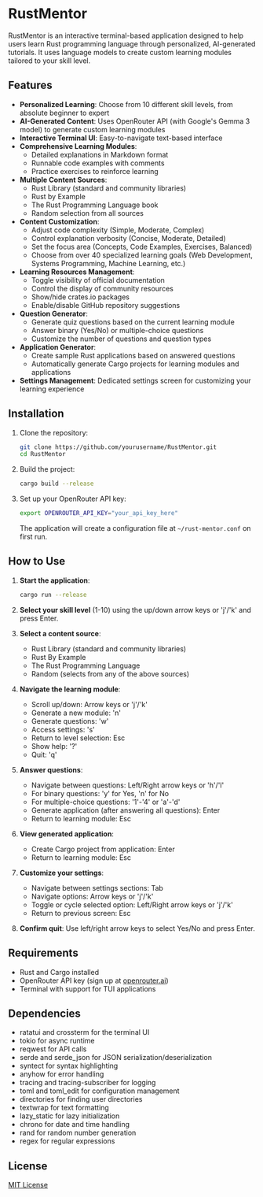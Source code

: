 # RustMentor

RustMentor is an interactive terminal-based application designed to help users learn Rust programming language through personalized, AI-generated tutorials. It uses language models to create custom learning modules tailored to your skill level.

## Features

- **Personalized Learning**: Choose from 10 different skill levels, from absolute beginner to expert
- **AI-Generated Content**: Uses OpenRouter API (with Google's Gemma 3 model) to generate custom learning modules
- **Interactive Terminal UI**: Easy-to-navigate text-based interface
- **Comprehensive Learning Modules**:
  - Detailed explanations in Markdown format
  - Runnable code examples with comments
  - Practice exercises to reinforce learning
- **Multiple Content Sources**:
  - Rust Library (standard and community libraries)
  - Rust by Example
  - The Rust Programming Language book
  - Random selection from all sources
- **Content Customization**:
  - Adjust code complexity (Simple, Moderate, Complex)
  - Control explanation verbosity (Concise, Moderate, Detailed)
  - Set the focus area (Concepts, Code Examples, Exercises, Balanced)
  - Choose from over 40 specialized learning goals (Web Development, Systems Programming, Machine Learning, etc.)
- **Learning Resources Management**:
  - Toggle visibility of official documentation
  - Control the display of community resources
  - Show/hide crates.io packages
  - Enable/disable GitHub repository suggestions
- **Question Generator**:
  - Generate quiz questions based on the current learning module
  - Answer binary (Yes/No) or multiple-choice questions
  - Customize the number of questions and question types
- **Application Generator**:
  - Create sample Rust applications based on answered questions
  - Automatically generate Cargo projects for learning modules and applications
- **Settings Management**: Dedicated settings screen for customizing your learning experience

## Installation

1. Clone the repository:
   ```bash
   git clone https://github.com/yourusername/RustMentor.git
   cd RustMentor
   ```

2. Build the project:
   ```bash
   cargo build --release
   ```

3. Set up your OpenRouter API key:
   ```bash
   export OPENROUTER_API_KEY="your_api_key_here"
   ```

   The application will create a configuration file at `~/rust-mentor.conf` on first run.

## How to Use

1. **Start the application**:
   ```bash
   cargo run --release
   ```

2. **Select your skill level** (1-10) using the up/down arrow keys or 'j'/'k' and press Enter.

3. **Select a content source**:
   - Rust Library (standard and community libraries)
   - Rust By Example
   - The Rust Programming Language
   - Random (selects from any of the above sources)

4. **Navigate the learning module**:
   - Scroll up/down: Arrow keys or 'j'/'k'
   - Generate a new module: 'n'
   - Generate questions: 'w'
   - Access settings: 's'
   - Return to level selection: Esc
   - Show help: '?'
   - Quit: 'q'

5. **Answer questions**:
   - Navigate between questions: Left/Right arrow keys or 'h'/'l'
   - For binary questions: 'y' for Yes, 'n' for No
   - For multiple-choice questions: '1'-'4' or 'a'-'d'
   - Generate application (after answering all questions): Enter
   - Return to learning module: Esc

6. **View generated application**:
   - Create Cargo project from application: Enter
   - Return to learning module: Esc

7. **Customize your settings**:
   - Navigate between settings sections: Tab
   - Navigate options: Arrow keys or 'j'/'k'
   - Toggle or cycle selected option: Left/Right arrow keys or 'j'/'k'
   - Return to previous screen: Esc

8. **Confirm quit**: Use left/right arrow keys to select Yes/No and press Enter.

## Requirements

- Rust and Cargo installed
- OpenRouter API key (sign up at [openrouter.ai](https://openrouter.ai))
- Terminal with support for TUI applications

## Dependencies

- ratatui and crossterm for the terminal UI
- tokio for async runtime
- reqwest for API calls
- serde and serde_json for JSON serialization/deserialization
- syntect for syntax highlighting
- anyhow for error handling
- tracing and tracing-subscriber for logging
- toml and toml_edit for configuration management
- directories for finding user directories
- textwrap for text formatting
- lazy_static for lazy initialization
- chrono for date and time handling
- rand for random number generation
- regex for regular expressions

## License

[MIT License](LICENSE)
